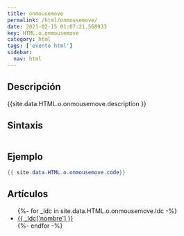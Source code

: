 ```yaml
---
title: onmousemove
permalink: /html/onmousemove/
date: 2021-02-15 01:07:21.568933
key: HTML.o.onmousemove
category: html
tags: ['evento html']
sidebar: 
  nav: html
---
```


## Descripción
{{site.data.HTML.o.onmousemove.description }}

## Sintaxis
~~~html
~~~

## Ejemplo
~~~java
{{ site.data.HTML.o.onmousemove.code}}
~~~

## Artículos
<ul>
{%- for _ldc in site.data.HTML.o.onmousemove.ldc -%}
   <li>
       <a href="{{_ldc['url'] }}">{{ _ldc['nombre'] }}</a>
   </li>
{%- endfor -%}
</ul>
